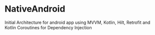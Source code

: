 # NativeAndroid
Initial Architecture for android app using MVVM, Kotlin, Hilt, Retrofit and Kotlin Coroutines for Dependency Injection

